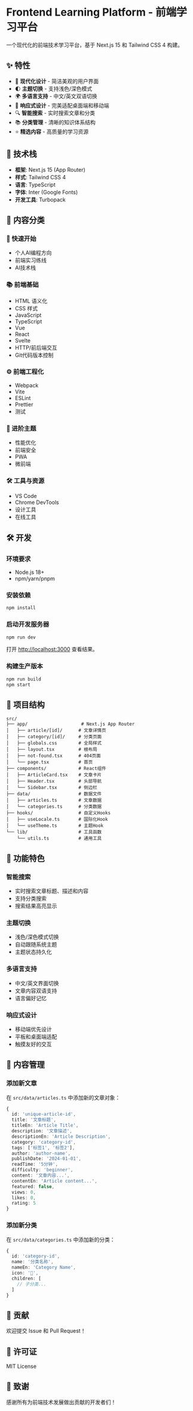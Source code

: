 # Frontend Learning Platform - 前端学习平台

一个现代化的前端技术学习平台，基于 Next.js 15 和 Tailwind CSS 4 构建。

## ✨ 特性

- 🎨 **现代化设计** - 简洁美观的用户界面
- 🌓 **主题切换** - 支持浅色/深色模式
- 🌍 **多语言支持** - 中文/英文双语切换
- 📱 **响应式设计** - 完美适配桌面端和移动端
- 🔍 **智能搜索** - 实时搜索文章和分类
- 📚 **分类管理** - 清晰的知识体系结构
- ⭐ **精选内容** - 高质量的学习资源

## 🚀 技术栈

- **框架**: Next.js 15 (App Router)
- **样式**: Tailwind CSS 4
- **语言**: TypeScript
- **字体**: Inter (Google Fonts)
- **开发工具**: Turbopack

## 📖 内容分类

### 🚀 快速开始
- 个人AI编程方向
- 前端实习练线
- AI技术栈

### 📚 前端基础
- HTML 语义化
- CSS 样式
- JavaScript
- TypeScript
- Vue
- React
- Svelte
- HTTP/前后端交互
- Git代码版本控制

### ⚙️ 前端工程化
- Webpack
- Vite
- ESLint
- Prettier
- 测试

### 🎯 进阶主题
- 性能优化
- 前端安全
- PWA
- 微前端

### 🛠️ 工具与资源
- VS Code
- Chrome DevTools
- 设计工具
- 在线工具

## 🛠️ 开发

### 环境要求

- Node.js 18+
- npm/yarn/pnpm

### 安装依赖

```bash
npm install
```

### 启动开发服务器

```bash
npm run dev
```

打开 [http://localhost:3000](http://localhost:3000) 查看结果。

### 构建生产版本

```bash
npm run build
npm start
```

## 📁 项目结构

```
src/
├── app/                    # Next.js App Router
│   ├── article/[id]/      # 文章详情页
│   ├── category/[id]/     # 分类页面
│   ├── globals.css        # 全局样式
│   ├── layout.tsx         # 根布局
│   ├── not-found.tsx      # 404页面
│   └── page.tsx           # 首页
├── components/            # React组件
│   ├── ArticleCard.tsx    # 文章卡片
│   ├── Header.tsx         # 头部导航
│   └── Sidebar.tsx        # 侧边栏
├── data/                  # 数据文件
│   ├── articles.ts        # 文章数据
│   └── categories.ts      # 分类数据
├── hooks/                 # 自定义Hooks
│   ├── useLocale.ts       # 国际化Hook
│   └── useTheme.ts        # 主题Hook
└── lib/                   # 工具函数
    └── utils.ts           # 通用工具
```

## 🎨 功能特色

### 智能搜索
- 实时搜索文章标题、描述和内容
- 支持分类搜索
- 搜索结果高亮显示

### 主题切换
- 浅色/深色模式切换
- 自动跟随系统主题
- 主题状态持久化

### 多语言支持
- 中文/英文界面切换
- 文章内容双语支持
- 语言偏好记忆

### 响应式设计
- 移动端优先设计
- 平板和桌面端适配
- 触摸友好的交互

## 📝 内容管理

### 添加新文章

在 `src/data/articles.ts` 中添加新的文章对象：

```typescript
{
  id: 'unique-article-id',
  title: '文章标题',
  titleEn: 'Article Title',
  description: '文章描述',
  descriptionEn: 'Article Description',
  category: 'category-id',
  tags: ['标签1', '标签2'],
  author: 'author-name',
  publishDate: '2024-01-01',
  readTime: '5分钟',
  difficulty: 'beginner',
  content: '文章内容...',
  contentEn: 'Article content...',
  featured: false,
  views: 0,
  likes: 0,
  rating: 5
}
```

### 添加新分类

在 `src/data/categories.ts` 中添加新的分类：

```typescript
{
  id: 'category-id',
  name: '分类名称',
  nameEn: 'Category Name',
  icon: '🎯',
  children: [
    // 子分类...
  ]
}
```

## 🤝 贡献

欢迎提交 Issue 和 Pull Request！

## 📄 许可证

MIT License

## 🙏 致谢

感谢所有为前端技术发展做出贡献的开发者们！
